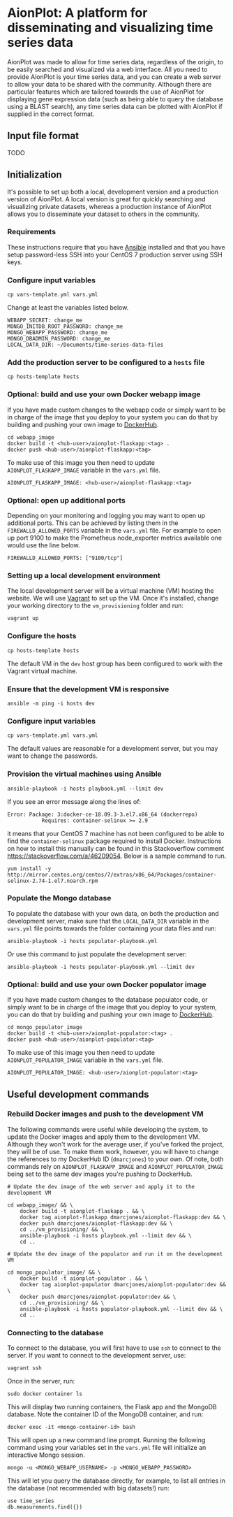 # AionPlot: A platform for disseminating and visualizing time series data

AionPlot was made to allow for time series data, regardless of the origin, to be
easily searched and visualized via a web interface.
All you need to provide AionPlot is your time series data, and you can create
a web server to allow your data to be shared with the community.
Although there are particular features which are tailored towards the use of
AionPlot for displaying gene expression data (such as being able to query the
database using a BLAST search), any time series data can be plotted with
AionPlot if supplied in the correct format.

## Input file format

TODO

## Initialization

It's possible to set up both a local, development version and a production
version of AionPlot.
A local version is great for quickly searching and visualizing private datasets,
whereas a production instance of AionPlot allows you to disseminate your dataset
to others in the community.

### Requirements

These instructions require that you have [Ansible](https://www.ansible.com/)
installed and that you have setup password-less SSH into your CentOS 7
production server using SSH keys.

### Configure input variables

```
cp vars-template.yml vars.yml
```

Change at least the variables listed below.

```
WEBAPP_SECRET: change_me
MONGO_INITDB_ROOT_PASSWORD: change_me
MONGO_WEBAPP_PASSWORD: change_me
MONGO_DBADMIN_PASSWORD: change_me
LOCAL_DATA_DIR: ~/Documents/time-series-data-files
```

### Add the production server to be configured to a ``hosts`` file

```
cp hosts-template hosts
```

### Optional: build and use your own Docker webapp image

If you have made custom changes to the webapp code or simply want to be in
charge of the image that you deploy to your system you can do that by building
and pushing your own image to [DockerHub](https://docs.docker.com/docker-hub/).

```
cd webapp_image
docker build -t <hub-user>/aionplot-flaskapp:<tag> .
docker push <hub-user>/aionplot-flaskapp:<tag>
```

To make use of this image you then need to update `AIONPLOT_FLASKAPP_IMAGE`
variable in the `vars.yml` file.

```
AIONPLOT_FLASKAPP_IMAGE: <hub-user>/aionplot-flaskapp:<tag>
```

### Optional: open up additional ports

Depending on your monitoring and logging you may want to open up additional
ports. This can be achieved by listing them in the `FIREWALLD_ALLOWED_PORTS`
variable in the `vars.yml` file. For example to open up port 9100 to make the
Prometheus node_exporter metrics available one would use the line below.

```
FIREWALLD_ALLOWED_PORTS: ["9100/tcp"]
```

### Setting up a local development environment

The local development server will be a virtual machine (VM) hosting the
website. We will use [Vagrant](https://www.vagrantup.com/) to set up the VM.
Once it's installed, change your working directory to the `vm_provisioning`
folder and run:

```
vagrant up
```

### Configure the hosts

```
cp hosts-template hosts
```

The default VM in the `dev` host group has been configured to work with the
Vagrant virtual machine.

### Ensure that the development VM is responsive

```
ansible -m ping -i hosts dev
```

### Configure input variables

```
cp vars-template.yml vars.yml
```

The default values are reasonable for a development server, but you may want to
change the passwords.

### Provision the virtual machines using Ansible

```
ansible-playbook -i hosts playbook.yml --limit dev
```

If you see an error message along the lines of:

```
Error: Package: 3:docker-ce-18.09.3-3.el7.x86_64 (dockerrepo)
           Requires: container-selinux >= 2.9
```

it means that your CentOS 7 machine has not been configured to be able to find
the `container-selinux` package required to install Docker. Instructions on
how to install this manually can be found in this Stackoverflow comment
https://stackoverflow.com/a/46209054.  Below is a sample command to run.

```
yum install -y http://mirror.centos.org/centos/7/extras/x86_64/Packages/container-selinux-2.74-1.el7.noarch.rpm
```

### Populate the Mongo database

To populate the database with your own data, on both the production and
development server, make sure that the `LOCAL_DATA_DIR` variable in the
`vars.yml` file points towards the folder containing your data files and run:

```
ansible-playbook -i hosts populator-playbook.yml
```

Or use this command to just populate the development server:

```
ansible-playbook -i hosts populator-playbook.yml --limit dev
```

### Optional: build and use your own Docker populator image

If you have made custom changes to the database populator code, or simply want
to be in charge of the image that you deploy to your system, you can do that by
building and pushing your own image to
[DockerHub](https://docs.docker.com/docker-hub/).

```
cd mongo_populator_image
docker build -t <hub-user>/aionplot-populator:<tag> .
docker push <hub-user>/aionplot-populator:<tag>
```

To make use of this image you then need to update `AIONPLOT_POPULATOR_IMAGE`
variable in the `vars.yml` file.

```
AIONPLOT_POPULATOR_IMAGE: <hub-user>/aionplot-populator:<tag>
```

## Useful development commands

### Rebuild Docker images and push to the development VM

The following commands were useful while developing the system, to update the
Docker images and apply them to the development VM.
Although they won't work for the average user, if you've forked the project,
they will be of use.
To make them work, however, you will have to change the references to my
DockerHub ID (`dmarcjones`) to your own.
Of note, both commands rely on `AIONPLOT_FLASKAPP_IMAGE` and
`AIONPLOT_POPULATOR_IMAGE` being set to the same dev images you're pushing to
DockerHub.

```
# Update the dev image of the web server and apply it to the development VM

cd webapp_image/ && \
    docker build -t aionplot-flaskapp . && \
    docker tag aionplot-flaskapp dmarcjones/aionplot-flaskapp:dev && \
    docker push dmarcjones/aionplot-flaskapp:dev && \
    cd ../vm_provisioning/ && \
    ansible-playbook -i hosts playbook.yml --limit dev && \
    cd ..

# Update the dev image of the populator and run it on the development VM

cd mongo_populator_image/ && \
    docker build -t aionplot-populator . && \
    docker tag aionplot-populator dmarcjones/aionplot-populator:dev && \
    docker push dmarcjones/aionplot-populator:dev && \
    cd ../vm_provisioning/ && \
    ansible-playbook -i hosts populator-playbook.yml --limit dev && \
    cd ..

```

### Connecting to the database

To connect to the database, you will first have to use `ssh` to connect to the
server.
If you want to connect to the development server, use:

```
vagrant ssh
```

Once in the server, run:

```
sudo docker container ls
```

This will display two running containers, the Flask app and the MongoDB
database. Note the container ID of the MongoDB container, and run:

```
docker exec -it <mongo-container-id> bash
```

This will open up a new command line prompt.
Running the following command using your variables set in the `vars.yml` file
will initialize an interactive Mongo session.

```
mongo -u <MONGO_WEBAPP_USERNAME> -p <MONGO_WEBAPP_PASSWORD>
```

This will let you query the database directly, for example, to list all entries
in the database (not recommended with big datasets!) run:

```
use time_series
db.measurements.find({})
```
